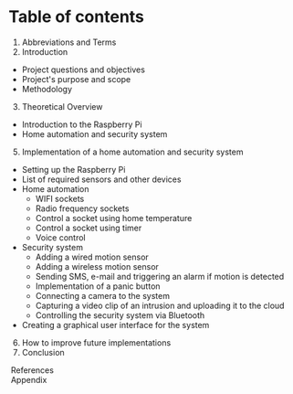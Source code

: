 # Table of contents
1. Abbreviations and Terms
2. Introduction
  - Project questions and objectives
  - Project's purpose and scope
  - Methodology
3. Theoretical Overview
  - Introduction to the Raspberry Pi
  - Home automation and security system
5. Implementation of a home automation and security system
  - Setting up the Raspberry Pi
  - List of required sensors and other devices
  - Home automation
    - WIFI sockets
    - Radio frequency sockets
    - Control a socket using home temperature
    - Control a socket using timer
    - Voice control
  - Security system
    - Adding a wired motion sensor
    - Adding a wireless motion sensor
    - Sending SMS, e-mail and triggering an alarm if motion is detected
    - Implementation of a panic button
    - Connecting a camera to the system
    - Capturing a video clip of an intrusion and uploading it to the cloud
    - Controlling the security system via Bluetooth
  - Creating a graphical user interface for the system
6. How to improve future implementations
7. Conclusion

&nbsp;References  
&nbsp;Appendix
